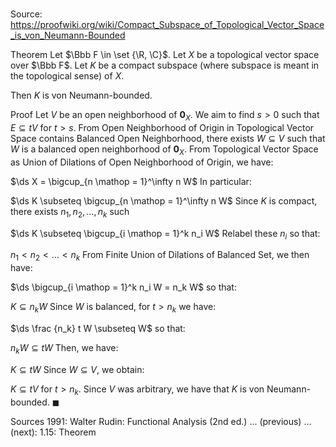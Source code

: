 # 

Source: https://proofwiki.org/wiki/Compact_Subspace_of_Topological_Vector_Space_is_von_Neumann-Bounded

Theorem
Let $\Bbb F \in \set {\R, \C}$.
Let $X$ be a topological vector space over $\Bbb F$. 
Let $K$ be a compact subspace (where subspace is meant in the topological sense) of $X$.

Then $K$ is von Neumann-bounded.


Proof
Let $V$ be an open neighborhood of ${\mathbf 0}_X$.
We aim to find $s > 0$ such that $E \subseteq t V$ for $t > s$.
From Open Neighborhood of Origin in Topological Vector Space contains Balanced Open Neighborhood, there exists $W \subseteq V$ such that $W$ is a balanced open neighborhood of ${\mathbf 0}_X$.
From Topological Vector Space as Union of Dilations of Open Neighborhood of Origin, we have: 

$\ds X = \bigcup_{n \mathop = 1}^\infty n W$
In particular: 

$\ds K \subseteq \bigcup_{n \mathop = 1}^\infty n W$
Since $K$ is compact, there exists $n_1, n_2, \ldots, n_k$ such

$\ds K \subseteq \bigcup_{i \mathop = 1}^k n_i W$
Relabel these $n_i$ so that: 

$n_1 < n_2 < \ldots < n_k$
From Finite Union of Dilations of Balanced Set, we then have: 

$\ds \bigcup_{i \mathop = 1}^k n_i W = n_k W$
so that:

$K \subseteq n_k W$
Since $W$ is balanced, for $t > n_k$ we have: 

$\ds \frac {n_k} t W \subseteq W$
so that: 

$n_k W \subseteq t W$
Then, we have: 

$K \subseteq t W$
Since $W \subseteq V$, we obtain: 

$K \subseteq t V$
for $t > n_k$.
Since $V$ was arbitrary, we have that $K$ is von Neumann-bounded.
$\blacksquare$


Sources
1991: Walter Rudin: Functional Analysis (2nd ed.) ... (previous) ... (next): $1.15$: Theorem




